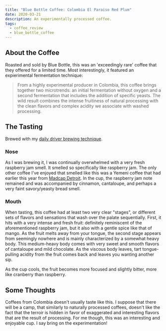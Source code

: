 ```yaml
---
title: "Blue Bottle Coffee: Colombia El Paraiso Red Plum"
date: 2020-03-21
description: An experimentally processed coffee.
tags:
  - coffee_review
  - blue_bottle_coffee
---
```


## About the Coffee

Roasted and sold by Blue Bottle, this was an 'exceedingly rare' coffee that they offered for a limited time. Most interestingly, it featured an expierimental fermentation technique:

> From a highly experimental producer in Colombia, this coffee brings together two microtrends: an initial fermentation without oxygen and a second fermentation that includes the addition of specific yeasts. The wild result combines the intense fruitiness of natural processing with the clean flavors and complex acidity we associate with washed processing.

## The Tasting

Brewed with my [daily driver brewing technique](https://coffee.themikejr.com/blue-bottle-dripper-recipe/).

### Nose

As I was brewing it, I was continually overwhelmed with a very fresh raspberry jam smell.
It smelled so specifically like raspberry jam. The only other coffee I've enjoyed that smelled like this was a Yemeni coffee that had earlier this year from [Madcap Detroit](https://madcapcoffee.com/2019/03/29/detroitgrandopening/).
In the cup, the raspberry jam note remained and was accompanied by cinnamon, cantaloupe, and perhaps a very faint savory/yeasty bread smell.

### Mouth

When tasting, this coffee had at least two very clear "stages", or different sets of flavors and sensations that wash over the palate sequentially.
First,  it hits with a very intense and fresh fruit: definitely reminiscent of the aforementioned raspberry jam, but it also with a gentle spice like that of mango.
As the fruit melts away from your tongue, the second stage appears from seemingly nowhere and is mainly characterized by a somewhat heavy body. This medium-heavy body comes with very sweet and smooth flavors of cantaloupe and mild chocolate.
As the viscous body leaves, tart tongue-pulling acidity from the fruit comes back and leaves you wanting another sip.

As the cup cools, the fruit becomes more focused and slightly bitter, more like cranberry than raspberry.

## Some Thoughts

Coffees from Colombia doesn't usually taste like this. I suppose that there will be a camp, that similarly to naturally processed coffees, doesn't like the fact that the terroir is hidden in favor of exaggerated and interesting flavors that are the result of processing. For me though, this was an interesting and enjoyable cup. I say bring on the experimentation!
